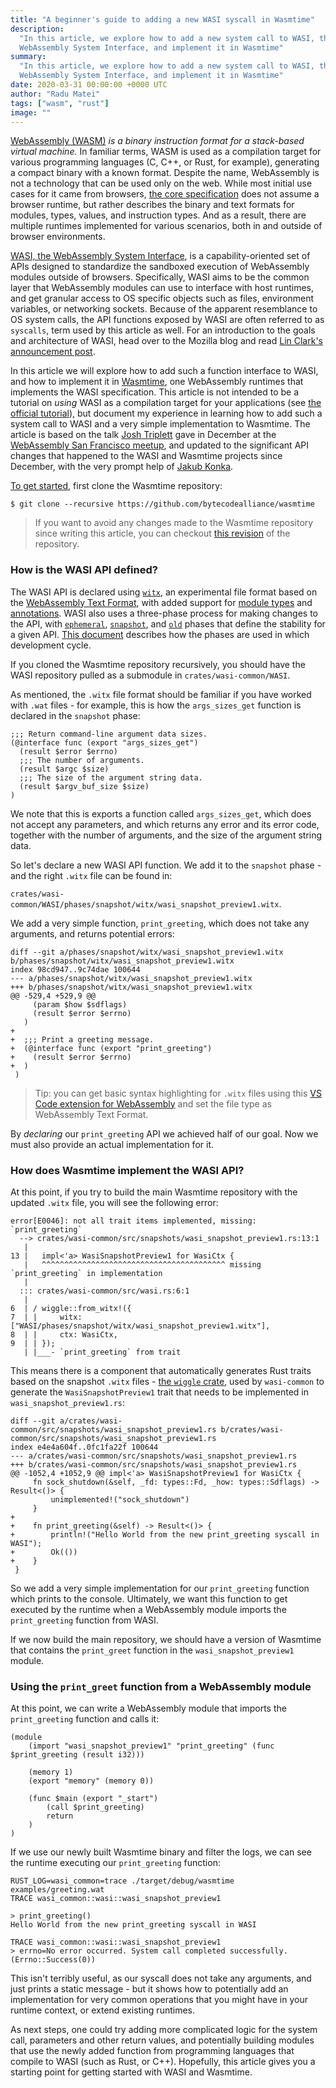 ```yaml
---
title: "A beginner's guide to adding a new WASI syscall in Wasmtime"
description:
  "In this article, we explore how to add a new system call to WASI, the
  WebAssembly System Interface, and implement it in Wasmtime"
summary:
  "In this article, we explore how to add a new system call to WASI, the
  WebAssembly System Interface, and implement it in Wasmtime"
date: 2020-03-31 00:00:00 +0000 UTC
author: "Radu Matei"
tags: ["wasm", "rust"]
image: ""
---
```


[WebAssembly (WASM)][wasm] _is a binary instruction format for a stack-based
virtual machine._ In familiar terms, WASM is used as a compilation target for
various programming languages (C, C++, or Rust, for example), generating a
compact binary with a known format. Despite the name, WebAssembly is not a
technology that can be used only on the web. While most initial use cases for it
came from browsers, [the core specification][spec] does not assume a browser
runtime, but rather describes the binary and text formats for modules, types,
values, and instruction types. And as a result, there are multiple runtimes
implemented for various scenarios, both in and outside of browser environments.

[WASI, the WebAssembly System Interface][wasi-overview], is a
capability-oriented set of APIs designed to standardize the sandboxed execution
of WebAssembly modules outside of browsers. Specifically, WASI aims to be the
common layer that WebAssembly modules can use to interface with host runtimes,
and get granular access to OS specific objects such as files, environment
variables, or networking sockets. Because of the apparent resemblance to OS
system calls, the API functions exposed by WASI are often referred to as
`syscalls`, term used by this article as well. For an introduction to the goals
and architecture of WASI, head over to the Mozilla blog and read [Lin Clark's
announcement post][wasi-announcement].

In this article we will explore how to add such a function interface to WASI,
and how to implement it in [Wasmtime][wasmtime-site], one WebAssembly runtimes
that implements the WASI specification. This article is not intended to be a
tutorial on _using_ WASI as a compilation target for your applications (see [the
official tutorial][wasi-tutorial]), but document my experience in learning how
to add such a system call to WASI and a very simple implementation to Wasmtime.
The article is based on the talk [Josh Triplett][josh] gave in December at the
[WebAssembly San Francisco meetup][wasmsf], and updated to the significant API
changes that happened to the WASI and Wasmtime projects since December, with the
very prompt help of [Jakub Konka][jakub].

[To get started][contributing], first clone the Wasmtime repository:

```console
$ git clone --recursive https://github.com/bytecodealliance/wasmtime
```

> If you want to avoid any changes made to the Wasmtime repository since writing
> this article, you can checkout [this revision][repo-revision] of the
> repository.

### How is the WASI API defined?

The WASI API is declared using [`witx`][witx], an experimental file format based
on the [WebAssembly Text Format][wat], with added support for [module
types][module-types] and [annotations][annotations]. WASI also uses a
three-phase process for making changes to the API, with
[`ephemeral`][ephemeral], [`snapshot`][snapshot], and [`old`][old] phases that
define the stability for a given API. [This document][wasi-phases] describes how
the phases are used in which development cycle.

If you cloned the Wasmtime repository recursively, you should have the WASI
repository pulled as a submodule in `crates/wasi-common/WASI`.

As mentioned, the `.witx` file format should be familiar if you have worked with
`.wat` files - for example, this is how the `args_sizes_get` function is
declared in the `snapshot` phase:

```console
;;; Return command-line argument data sizes.
(@interface func (export "args_sizes_get")
  (result $error $errno)
  ;;; The number of arguments.
  (result $argc $size)
  ;;; The size of the argument string data.
  (result $argv_buf_size $size)
)
```

We note that this is exports a function called `args_sizes_get`, which does not
accept any parameters, and which returns any error and its error code, together
with the number of arguments, and the size of the argument string data.

So let's declare a new WASI API function. We add it to the `snapshot` phase -
and the right `.witx` file can be found in:

`crates/wasi-common/WASI/phases/snapshot/witx/wasi_snapshot_preview1.witx`.

We add a very simple function, `print_greeting`, which does not take any
arguments, and returns potential errors:

```
diff --git a/phases/snapshot/witx/wasi_snapshot_preview1.witx b/phases/snapshot/witx/wasi_snapshot_preview1.witx
index 98cd947..9c74dae 100644
--- a/phases/snapshot/witx/wasi_snapshot_preview1.witx
+++ b/phases/snapshot/witx/wasi_snapshot_preview1.witx
@@ -529,4 +529,9 @@
     (param $how $sdflags)
     (result $error $errno)
   )
+
+  ;;; Print a greeting message.
+  (@interface func (export "print_greeting")
+    (result $error $errno)
+  )
 )
```

> Tip: you can get basic syntax highlighting for `.witx` files using this [VS
> Code extension for WebAssembly][vscode-wasm] and set the file type as
> WebAssembly Text Format.

By _declaring_ our `print_greeting` API we achieved half of our goal. Now we
must also provide an actual implementation for it.

### How does Wasmtime implement the WASI API?

At this point, if you try to build the main Wasmtime repository with the updated
`.witx` file, you will see the following error:

```
error[E0046]: not all trait items implemented, missing: `print_greeting`
  --> crates/wasi-common/src/snapshots/wasi_snapshot_preview1.rs:13:1
   |
13 |   impl<'a> WasiSnapshotPreview1 for WasiCtx {
   |   ^^^^^^^^^^^^^^^^^^^^^^^^^^^^^^^^^^^^^^^^^ missing `print_greeting` in implementation
   |
  ::: crates/wasi-common/src/wasi.rs:6:1
   |
6  | / wiggle::from_witx!({
7  | |     witx: ["WASI/phases/snapshot/witx/wasi_snapshot_preview1.witx"],
8  | |     ctx: WasiCtx,
9  | | });
   | |___- `print_greeting` from trait
```

This means there is a component that automatically generates Rust traits based
on the snapshot `.witx` files - [the `wiggle` crate][wiggle], used by
`wasi-common` to generate the `WasiSnapshotPreview1` trait that needs to be
implemented in `wasi_snapshot_preview1.rs`:

```
diff --git a/crates/wasi-common/src/snapshots/wasi_snapshot_preview1.rs b/crates/wasi-common/src/snapshots/wasi_snapshot_preview1.rs
index e4e4a604f..0fc1fa22f 100644
--- a/crates/wasi-common/src/snapshots/wasi_snapshot_preview1.rs
+++ b/crates/wasi-common/src/snapshots/wasi_snapshot_preview1.rs
@@ -1052,4 +1052,9 @@ impl<'a> WasiSnapshotPreview1 for WasiCtx {
     fn sock_shutdown(&self, _fd: types::Fd, _how: types::Sdflags) -> Result<()> {
         unimplemented!("sock_shutdown")
     }
+
+    fn print_greeting(&self) -> Result<()> {
+        println!("Hello World from the new print_greeting syscall in WASI");
+        Ok(())
+    }
 }
```

So we add a very simple implementation for our `print_greeting` function which
prints to the console. Ultimately, we want this function to get executed by the
runtime when a WebAssembly module imports the `print_greeting` function from
WASI.

If we now build the main repository, we should have a version of Wasmtime that
contains the `print_greet` function in the `wasi_snapshot_preview1` module.

### Using the `print_greet` function from a WebAssembly module

At this point, we can write a WebAssembly module that imports the
`print_greeting` function and calls it:

```
(module
    (import "wasi_snapshot_preview1" "print_greeting" (func $print_greeting (result i32)))

    (memory 1)
    (export "memory" (memory 0))

    (func $main (export "_start")
        (call $print_greeting)
        return
    )
)
```

If we use our newly built Wasmtime binary and filter the logs, we can see the
runtime executing our `print_greeting` function:

```console
RUST_LOG=wasi_common=trace ./target/debug/wasmtime examples/greeting.wat
TRACE wasi_common::wasi::wasi_snapshot_preview1

> print_greeting()
Hello World from the new print_greeting syscall in WASI

TRACE wasi_common::wasi::wasi_snapshot_preview1
> errno=No error occurred. System call completed successfully. (Errno::Success(0))
```

This isn't terribly useful, as our syscall does not take any arguments, and just
prints a static message - but it shows how to potentially add an implementation
for very common operations that you might have in your runtime context, or
extend existing runtimes.

As next steps, one could try adding more complicated logic for the system call,
parameters and other return values, and potentially building modules that use
the newly added function from programming languages that compile to WASI (such
as Rust, or C++). Hopefully, this article gives you a starting point for getting
started with WASI and Wasmtime.

[wasm]: https://webassembly.org
[mdn-concepts]: https://developer.mozilla.org/en-US/docs/WebAssembly/Concepts
[wasm-summit-videos]:
  https://www.youtube.com/watch?v=IBZFJzGnBoU&list=PL6ed-L7Ni0yQ1pCKkw1g3QeN2BQxXvCPK
[spec]: https://webassembly.github.io/spec/core/index.html
[wasm]: https://webassembly.org
[mdn-concepts]: https://developer.mozilla.org/en-US/docs/WebAssembly/Concepts
[wasm-summit-videos]:
  https://www.youtube.com/watch?v=IBZFJzGnBoU&list=PL6ed-L7Ni0yQ1pCKkw1g3QeN2BQxXvCPK
[spec]: https://webassembly.github.io/spec/core/index.html
[wasi-announcement]:
  https://hacks.mozilla.org/2019/03/standardizing-wasi-a-webassembly-system-interface/
[wasi-overview]:
  https://github.com/bytecodealliance/wasmtime/blob/master/docs/WASI-overview.md
[wasmtime-site]: https://wasmtime.dev/
[wasi-tutorial]:
  https://github.com/bytecodealliance/wasmtime/blob/master/docs/WASI-tutorial.md
[wasmsf]: https://www.meetup.com/wasmsf/events/265881345/
[josh]: https://twitter.com/josh_triplett
[jakub]: https://twitter.com/kubkon
[contributing]: https://bytecodealliance.github.io/wasmtime/contributing.html
[witx]: https://github.com/WebAssembly/WASI/blob/master/docs/witx.md
[wat]:
  https://webassembly.github.io/spec/core/bikeshed/index.html#text-format%E2%91%A0
[module-types]:
  https://github.com/WebAssembly/module-types/blob/master/proposals/module-types/Overview.md
[annotations]: https://github.com/WebAssembly/annotations/
[wasi-phases]: https://github.com/WebAssembly/WASI/tree/master/phases
[old]: https://github.com/WebAssembly/WASI/tree/master/phases/old
[snapshot]: https://github.com/WebAssembly/WASI/tree/master/phases/snapshot
[ephemeral]: https://github.com/WebAssembly/WASI/tree/master/phases/ephemeral
[vscode-wasm]:
  https://marketplace.visualstudio.com/items?itemName=dtsvet.vscode-wasm
[wiggle]: https://github.com/bytecodealliance/wasmtime/tree/master/crates/wiggle
[repo-revision]:
  https://github.com/bytecodealliance/wasmtime/tree/ac7cd4c46abdc9d4f3ef3230386afd52177e5f7c
